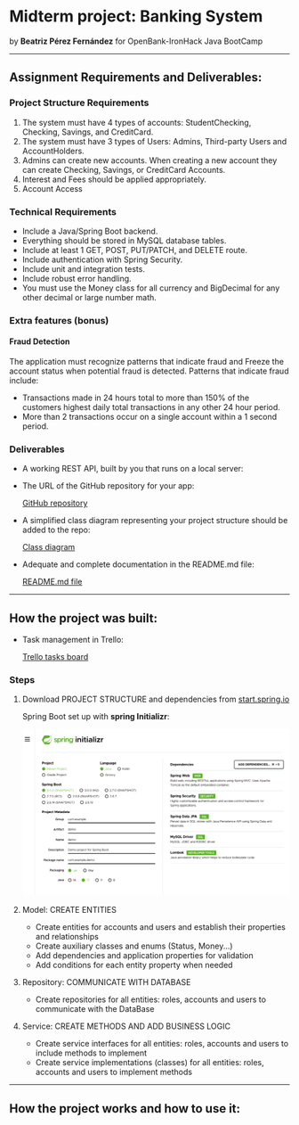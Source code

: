 # Midterm project: Banking System

by **Beatriz Pérez Fernández** for OpenBank-IronHack Java BootCamp

***

## Assignment Requirements and Deliverables:

### Project Structure Requirements
1. The system must have 4 types of accounts: StudentChecking, Checking, Savings, and CreditCard.
2. The system must have 3 types of Users: Admins, Third-party Users and AccountHolders.
3. Admins can create new accounts. When creating a new account they can create Checking, Savings, or CreditCard Accounts.
4. Interest and Fees should be applied appropriately.
5. Account Access

### Technical Requirements
- Include a Java/Spring Boot backend.
- Everything should be stored in MySQL database tables.
- Include at least 1 GET, POST, PUT/PATCH, and DELETE route.
- Include authentication with Spring Security.
- Include unit and integration tests.
- Include robust error handling.
- You must use the Money class for all currency and BigDecimal for any other decimal or large number math.

### Extra features (bonus)
#### Fraud Detection
The application must recognize patterns that indicate fraud and Freeze the account status when potential fraud is detected.
Patterns that indicate fraud include:
- Transactions made in 24 hours total to more than 150% of the customers highest daily total transactions in any other 24 hour period.
- More than 2 transactions occur on a single account within a 1 second period.

### Deliverables
- A working REST API, built by you that runs on a local server:
      


- The URL of the GitHub repository for your app:

   [GitHub repository](https://github.com/Openbank-Java-Bootcamp/beatriz-perez-Midterm-Project-Banking-System.git)

- A simplified class diagram representing your project structure should be added to the repo:

   [Class diagram](https://drive.google.com/file/d/1AzKxl9wNN_4bO68MQG1XOqBxD4r2wUzp/view?usp=sharing)

- Adequate and complete documentation in the README.md file:

   [README.md file](https://github.com/Openbank-Java-Bootcamp/beatriz-perez-Midterm-Project-Banking-System/blob/master/README.md)


***

## How the project was built:

- Task management in Trello:

   [Trello tasks board](https://trello.com/invite/b/uEPSEIQa/8df7c946d07d38e4d7ce9ce5a126751e/midtermbankingsystem)

### Steps

1. Download PROJECT STRUCTURE and dependencies from [start.spring.io](https://start.spring.io/)

    Spring Boot set up with **spring Initializr**:

    ![spring initializr](./src/images/initializr.png)

2. Model: CREATE ENTITIES
   - Create entities for accounts and users and establish their properties and relationships
   - Create auxiliary classes and enums (Status, Money...)
   - Add dependencies and application properties for validation
   - Add conditions for each entity property when needed

3. Repository: COMMUNICATE WITH DATABASE
   - Create repositories for all entities: roles, accounts and users to communicate with the DataBase

4. Service: CREATE METHODS AND ADD BUSINESS LOGIC
   - Create service interfaces for all entities: roles, accounts and users to include methods to implement
   - Create service implementations (classes) for all entities: roles, accounts and users to implement methods

***

## How the project works and how to use it:


